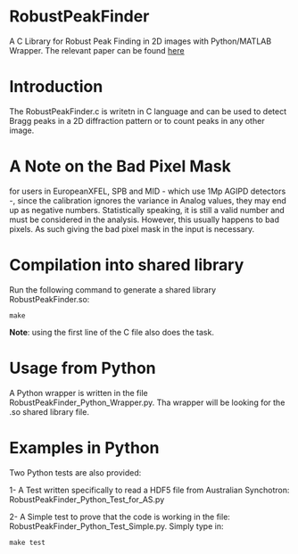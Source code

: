 # RobustPeakFinder
A C Library for Robust Peak Finding in 2D images with Python/MATLAB Wrapper. The relevant paper can be found [here](http://scripts.iucr.org/cgi-bin/paper?S1600576717014340)

# Introduction
The RobustPeakFinder.c is writetn in C language and can be used to detect Bragg peaks in a 2D diffraction pattern or to count peaks in any other image. 

# A Note on the Bad Pixel Mask
for users in EuropeanXFEL, SPB and MID - which use 1Mp AGIPD detectors -, since the calibration ignores the variance in Analog values, they may end up as negative numbers. Statistically speaking, it is still a valid number and must be considered in the analysis. However, this usually happens to bad pixels. As such giving the bad pixel mask in the input is necessary.

# Compilation into shared library
Run the following command to generate a shared library RobustPeakFinder.so:
```
make
```
**Note**: using the first line of the C file also does the task.
# Usage from Python
A Python wrapper is written in the file RobustPeakFinder_Python_Wrapper.py. Tha wrapper will be looking for the .so shared library file.

# Examples in Python 
Two Python tests are also provided:

1- A Test written specifically to read a HDF5 file from Australian Synchotron:
RobustPeakFinder_Python_Test_for_AS.py

2- A Simple test to prove that the code is working in the file: RobustPeakFinder_Python_Test_Simple.py.
Simply type in:
```
make test
```
